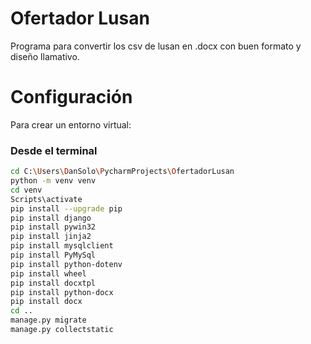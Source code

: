 # Ofertador Lusan

Programa para convertir los csv de lusan en .docx con buen formato y diseño llamativo.

# Configuración

Para crear un entorno virtual:

### Desde el terminal

```bash
cd C:\Users\DanSolo\PycharmProjects\OfertadorLusan
python -m venv venv
cd venv
Scripts\activate
pip install --upgrade pip
pip install django
pip install pywin32
pip install jinja2
pip install mysqlclient
pip install PyMySql
pip install python-dotenv
pip install wheel
pip install docxtpl
pip install python-docx
pip install docx
cd ..
manage.py migrate
manage.py collectstatic
```